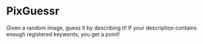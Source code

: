 # PixGuessr

Given a random image, guess it by describing it! If your description contains enough registered keywords, you get a point!
